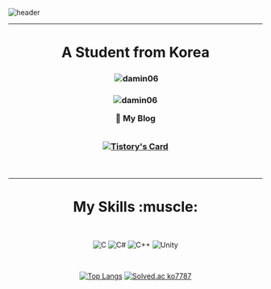 ![header](https://capsule-render.vercel.app/api?type=waving&color=gradient&height=300&section=header&text=Hi👋%20I'm%20DaMin&fontSize=70)

---

<h1 align="center">A Student from Korea</h1>

<h3 align="center">
<p>&nbsp;<img align="center" src="https://github-readme-stats.vercel.app/api?username=damin06&show_icons=true&theme=dark&locale=en" alt="damin06" /></p>

<h3 align="center">
<p align="center"> <img src="https://komarev.com/ghpvc/?username=damin06&label=Profile%20views&color=0e75b6&style=flat" alt="damin06" /> </p>

 </div>


 <div align=center>
	 📝 My Blog
	</div> 
	  <br/>
	 
	 
 [![Tistory's Card](https://github-readme-tistory-card.vercel.app/api?name=sayhello06&theme=vue-dark)](https://easyhomputer.tistory.com)

	

 <br/>


---


<h1 align="center">My Skills :muscle:</h1>

	

 <br/>
	 
<div align=center>
	
![C](https://img.shields.io/badge/c-%2300599C.svg?style=for-the-badge&logo=c&logoColor=white)
![C#](https://img.shields.io/badge/c%23-%23239120.svg?style=for-the-badge&logo=c-sharp&logoColor=white)
![C++](https://img.shields.io/badge/c++-%2300599C.svg?style=for-the-badge&logo=c%2B%2B&logoColor=white)
![Unity](https://img.shields.io/badge/unity-%23000000.svg?style=for-the-badge&logo=unity&logoColor=white)
	
</div>
	
 <br/>
	
	
<div align=center>

[![Top Langs](https://github-readme-stats.vercel.app/api/top-langs/?username=damin06&layout=compact)](https://github.com/anuraghazra/github-readme-stats)
	[![Solved.ac
ko7787](http://mazassumnida.wtf/api/v2/generate_badge?boj=ko7787)](https://solved.ac/ko7787)
</div>

	

	

	 
